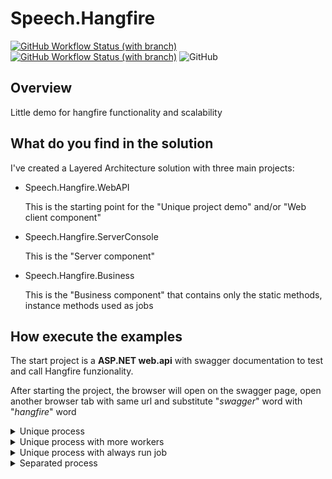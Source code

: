 # Speech.Hangfire
[![GitHub Workflow Status (with branch)](https://img.shields.io/github/actions/workflow/status/glucolo/speech.hangfire/dotnet.yml?branch=master&label=build%20master&logo=github)](https://github.com/glucolo/speech.hangfire/actions/workflows/dotnet.yml)
[![GitHub Workflow Status (with branch)](https://img.shields.io/github/actions/workflow/status/glucolo/speech.hangfire/dotnet.yml?branch=DEV&label=build%20DEV&logo=github)](https://github.com/glucolo/speech.hangfire/actions/workflows/dotnet.yml)
![GitHub](https://img.shields.io/github/license/glucolo/speech.hangfire)

## Overview
Little demo for hangfire functionality and scalability

## What do you find in the solution
I've created a Layered Architecture solution with three main projects:
- Speech.Hangfire.WebAPI

    This is the starting point for the "Unique project demo" and/or "Web client component"

- Speech.Hangfire.ServerConsole
      
    This is the "Server component"

- Speech.Hangfire.Business
     
    This is the "Business component" that contains only the static methods, instance methods used as jobs
    <!-- -->
    
## How execute the examples
The start project is a **ASP.NET web.api** with swagger documentation to test and call Hangfire funzionality.

After starting the project, the browser will open on the swagger page, open another browser tab with same url and substitute "*swagger*" word with "*hangfire*" word

<details>
  
  ###   
  <summary>Unique process</summary>

  In **Speech.Hangfire.WebAPI** projects, open **program.cs** file:
  - row 39 have to be uncommented
  - rows 43,46,47 have to be commented
  <!-- -->
  Run WebApi project
  ***
</details>
<details>

  ###   
  <summary>Unique process with more workers</summary>

  In **Speech.Hangfire.WebAPI** projects, open **program.cs** file:
  - row 39 have to be commented
  - row 43 have to be uncommented
  - rows 46,47 have to be commented
  <!-- -->
  Run WebApi project
  ***
</details>
<details>

  ###   
  <summary>Unique process with always run job</summary>

  In **Speech.Hangfire.WebAPI** projects, open **program.cs** file:
  - row 39,43 have to be commented
  - rows 46,47 have to be uncommented
  <!-- -->
  Run WebApi project
  ***
</details>
<details>

  ###   
  <summary>Separated process</summary>

  In **Speech.Hangfire.WebAPI** projects, open **program.cs** file:
  - rows 39,43,46,47 have to be commented
  <!-- -->
  In **Speech.Hangfire.ServerConsole** projects, open **program.cs** file:
  - row 33 or 34 have to be commented
  <!-- -->
  Run both WebApi project and ServerConsole project
  ***
</details>
